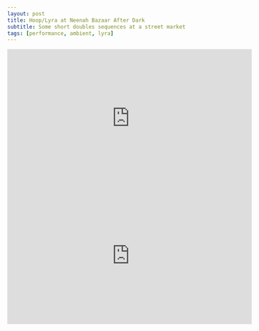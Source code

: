 ```yaml
---
layout: post
title: Hoop/Lyra at Neenah Bazaar After Dark
subtitle: Some short doubles sequences at a street market
tags: [performance, ambient, lyra]
---
```


<iframe width="560" height="315" src="https://www.youtube.com/embed/ZwbeDP4dPgs" frameborder="0" allow="accelerometer; autoplay; encrypted-media; gyroscope; picture-in-picture" allowfullscreen></iframe>

<iframe width="560" height="315" src="https://www.youtube.com/embed/mMIRxr88GO8" frameborder="0" allow="accelerometer; autoplay; encrypted-media; gyroscope; picture-in-picture" allowfullscreen></iframe>
